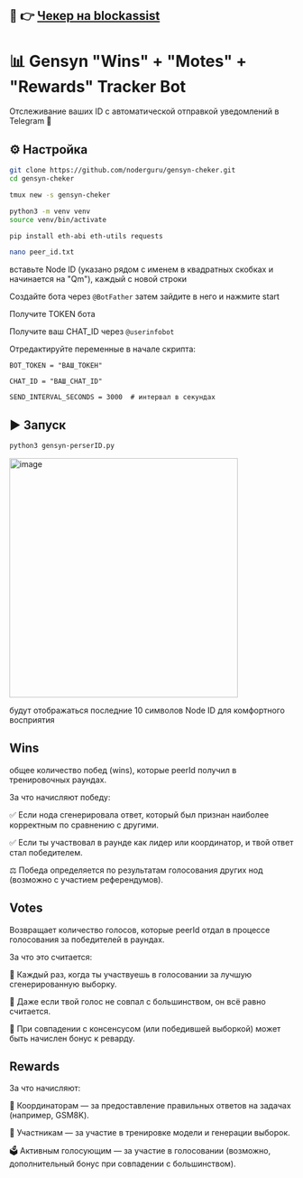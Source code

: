 
## 📂 👉 [**Чекер на blockassist**](https://github.com/noderguru/gensyn-cheker/tree/main/blockassist)


# 📊 Gensyn "Wins" + "Мotes" + "Rewards"  Tracker Bot

Отслеживание ваших ID с автоматической отправкой уведомлений в Telegram 💬

## ⚙ Настройка

```bash
git clone https://github.com/noderguru/gensyn-cheker.git
cd gensyn-cheker
```
```bash
tmux new -s gensyn-cheker
```

```bash
python3 -m venv venv
source venv/bin/activate
```
```bash
pip install eth-abi eth-utils requests
```
```bash
nano peer_id.txt
```
вставьте Node ID (указано рядом с именем в квадратных скобках и начинается на "Qm"), каждый с новой строки

Создайте бота через ```@BotFather``` затем зайдите в него и нажмите start

Получите TOKEN бота

Получите ваш CHAT_ID через ```@userinfobot```

Отредактируйте переменные в начале скрипта:

```
BOT_TOKEN = "ВАШ_ТОКЕН"

CHAT_ID = "ВАШ_CHAT_ID"

SEND_INTERVAL_SECONDS = 3000  # интервал в секундах
```
## ▶️ Запуск
```bash
python3 gensyn-perserID.py
```
<img width="405" height="424" alt="image" src="https://github.com/user-attachments/assets/c7672e13-92ad-4161-b6cf-84c34a3a6b6f" />

будут отображаться последние 10 символов Node ID для комфортного восприятия

## Wins 
общее количество побед (wins), которые peerId получил в тренировочных раундах.

За что начисляют победу:

✅ Если нода сгенерировала ответ, который был признан наиболее корректным по сравнению с другими.

✅ Если ты участвовал в раунде как лидер или координатор, и твой ответ стал победителем.

⚖️ Победа определяется по результатам голосования других нод (возможно с участием референдумов).

## Votes
Возвращает количество голосов, которые peerId отдал в процессе голосования за победителей в раундах.

За что это считается:

👥 Каждый раз, когда ты участвуешь в голосовании за лучшую сгенерированную выборку.

🧮 Даже если твой голос не совпал с большинством, он всё равно считается.

🎯 При совпадении с консенсусом (или победившей выборкой) может быть начислен бонус к реварду.

## Rewards
За что начисляют:

🧠 Координаторам — за предоставление правильных ответов на задачах (например, GSM8K).

🤝 Участникам — за участие в тренировке модели и генерации выборок.

🗳️ Активным голосующим — за участие в голосовании (возможно, дополнительный бонус при совпадении с большинством).











